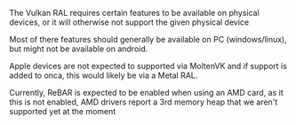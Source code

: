 The Vulkan RAL requires certain features to be available on physical devices, or it will otherwise not support the given physical device

Most of there features should generally be available on PC (windows/linux), but might not be available on android.

Apple devices are not expected to supported via MoltenVK and if support is added to onca, this would likely be via a Metal RAL.

Currently, ReBAR is expected to be enabled when using an AMD card, as it this is not enabled, AMD drivers report a 3rd memory heap that we aren't supported yet at the moment